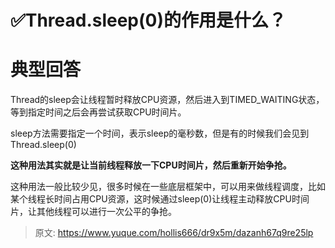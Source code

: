 # ✅Thread.sleep(0)的作用是什么？


# 典型回答

Thread的sleep会让线程暂时释放CPU资源，然后进入到TIMED_WAITING状态，等到指定时间之后会再尝试获取CPU时间片。

sleep方法需要指定一个时间，表示sleep的毫秒数，但是有的时候我们会见到Thread.sleep(0)

**这种用法其实就是让当前线程释放一下CPU时间片，然后重新开始争抢。**

这种用法一般比较少见，很多时候在一些底层框架中，可以用来做线程调度，比如某个线程长时间占用CPU资源，这时候通过sleep(0)让线程主动释放CPU时间片，让其他线程可以进行一次公平的争抢。


> 原文: <https://www.yuque.com/hollis666/dr9x5m/dazanh67q9re25lp>